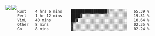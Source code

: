 <a href="https://github.com/anuraghazra/github-readme-stats">
  <img align="left" src="https://github-readme-stats.vercel.app/api?username=kfly8&count_private=true&show_icons=true&theme=calm" />
</a>
<a href="https://github.com/anuraghazra/github-readme-stats">
  <img align="left" src="https://github-readme-stats.vercel.app/api/top-langs/?username=kfly8&theme=calm&hide=HTML&exclude_repo=is3q-cr" />
</a>

<!--START_SECTION:waka-->
```text
Rust    4 hrs 6 mins    ████████████████▒░░░░░░░░   65.39 % 
Perl    1 hr 12 mins    ████▓░░░░░░░░░░░░░░░░░░░░   19.31 % 
VimL    40 mins         ██▓░░░░░░░░░░░░░░░░░░░░░░   10.64 % 
Other   8 mins          ▓░░░░░░░░░░░░░░░░░░░░░░░░   02.35 % 
Go      8 mins          ▓░░░░░░░░░░░░░░░░░░░░░░░░   02.24 % 
```
<!--END_SECTION:waka-->
